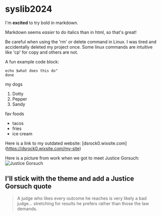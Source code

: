 # syslib2024

I'm **excited** to try bold in markdown. 

Markdown seems *easier* to do italics than in html, so that's great! 

Be careful when using the 'rm' or delete command in Linux. I was tired and accidentally deleted my project once. Some linux commands are intuitive like 'cp' for copy and others are not. 

A fun example code block:

```
echo $what does this do"
done
```

my dogs
1. Dotty
2. Pepper
3. Sandy

fav foods
- tacos
- fries
- ice cream

Here is a link to my outdated website: [dsrock0.wixsite.com] (https://dsrock0.wixsite.com/my-site)

Here is a picture from work when we got to meet Justice Gorsuch: ![Justice Gorsuch](https://static.wixstatic.com/media/feffe2_8d4ac623fe714f189110eb33f5f2384c~mv2_d_3456_5184_s_4_2.jpg/v1/fill/w_461,h_692,al_c,q_80,usm_0.66_1.00_0.01,enc_auto/feffe2_8d4ac623fe714f189110eb33f5f2384c~mv2_d_3456_5184_s_4_2.jpg)

## I'll stick with the theme and add a Justice Gorsuch quote

>A judge who likes every outcome he reaches is very likely a bad judge...
>stretching for results he prefers rather than those the law demands. 
